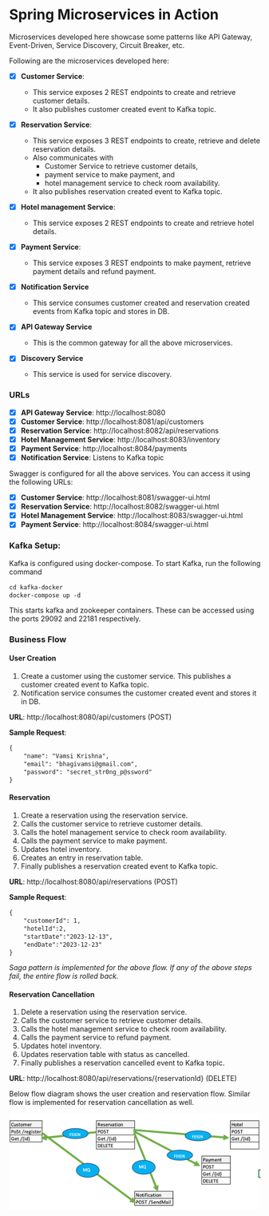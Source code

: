 # Spring Microservices in Action
Microservices developed here showcase some patterns like API Gateway, Event-Driven, Service Discovery, Circuit Breaker, etc.

Following are the microservices developed here:
- [x] **Customer Service**:
  - This service exposes 2 REST endpoints to create and retrieve customer details. 
  - It also publishes customer created event to Kafka topic.
- [x] **Reservation Service**: 
  - This service exposes 3 REST endpoints to create, retrieve and delete reservation details. 
  - Also communicates with 
    - Customer Service to retrieve customer details, 
    - payment service to make payment, and 
    - hotel management service to check room availability. 
  - It also publishes reservation created event to Kafka topic.
- [x] **Hotel management Service**: 
  - This service exposes 2 REST endpoints to create and retrieve hotel details. 
- [x] **Payment Service**: 
  - This service exposes 3 REST endpoints to make payment, retrieve payment details and refund payment.
- [x] **Notification Service**
  - This service consumes customer created and reservation created events from Kafka topic and stores in DB.


- [x] **API Gateway Service**
  - This is the common gateway for all the above microservices.
- [x] **Discovery Service**
  - This service is used for service discovery.

### URLs
- [x] **API Gateway Service**: http://localhost:8080
- [x] **Customer Service**: http://localhost:8081/api/customers
- [x] **Reservation Service**: http://localhost:8082/api/reservations
- [x] **Hotel Management Service**: http://localhost:8083/inventory
- [x] **Payment Service**: http://localhost:8084/payments
- [x] **Notification Service**: Listens to Kafka topic

Swagger is configured for all the above services. You can access it using the following URLs:
- [x] **Customer Service**: http://localhost:8081/swagger-ui.html
- [x] **Reservation Service**: http://localhost:8082/swagger-ui.html
- [x] **Hotel Management Service**: http://localhost:8083/swagger-ui.html
- [x] **Payment Service**: http://localhost:8084/swagger-ui.html

### Kafka Setup:
Kafka is configured using docker-compose. To start Kafka, run the following command
```
cd kafka-docker
docker-compose up -d
```

This starts kafka and zookeeper containers. These can be accessed using the ports 29092 and 22181 respectively.

### Business Flow

#### User Creation
1. Create a customer using the customer service. This publishes a customer created event to Kafka topic.
2. Notification service consumes the customer created event and stores it in DB.

**URL**: http://localhost:8080/api/customers (POST)

**Sample Request**:
```
{
    "name": "Vamsi Krishna",
    "email": "bhagivamsi@gmail.com",
    "password": "secret_str0ng_p@ssword"
}
```
#### Reservation 
1. Create a reservation using the reservation service.
2. Calls the customer service to retrieve customer details.
3. Calls the hotel management service to check room availability.
4. Calls the payment service to make payment.
5. Updates hotel inventory.
6. Creates an entry in reservation table.
7. Finally publishes a reservation created event to Kafka topic.


**URL**: http://localhost:8080/api/reservations (POST)

**Sample Request**:
```
{
    "customerId": 1,
    "hotelId":2,
    "startDate":"2023-12-13",
    "endDate":"2023-12-23"
}
```

_Saga pattern is implemented for the above flow. If any of the above steps fail, the entire flow is rolled back._

#### Reservation Cancellation
1. Delete a reservation using the reservation service.
2. Calls the customer service to retrieve customer details.
3. Calls the hotel management service to check room availability.
4. Calls the payment service to refund payment.
5. Updates hotel inventory.
6. Updates reservation table with status as cancelled.
7. Finally publishes a reservation cancelled event to Kafka topic.

**URL**: http://localhost:8080/api/reservations/{reservationId} (DELETE)


Below flow diagram shows the user creation and reservation flow. Similar flow is implemented for reservation cancellation as well.

![img_2.png](img_2.png)